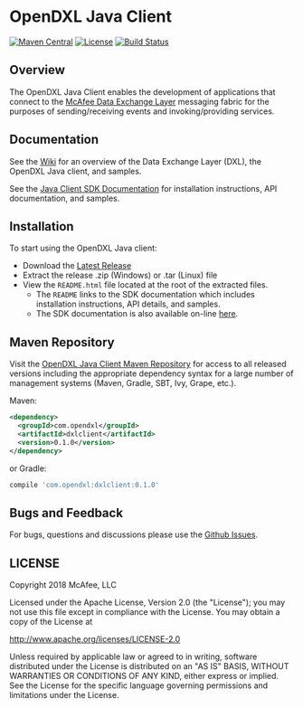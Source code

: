 # OpenDXL Java Client

[![Maven Central](https://maven-badges.herokuapp.com/maven-central/com.opendxl/dxlclient/badge.svg)](https://maven-badges.herokuapp.com/maven-central/com.opendxl/dxlclient)
[![License](https://img.shields.io/badge/License-Apache%202.0-blue.svg)](https://opensource.org/licenses/Apache-2.0)
[![Build Status](https://travis-ci.org/opendxl/opendxl-client-java.png?branch=master)](https://travis-ci.org/opendxl/opendxl-client-java)

## Overview

The OpenDXL Java Client enables the development of applications that connect to the [McAfee Data Exchange Layer](http://www.mcafee.com/us/solutions/data-exchange-layer.aspx) messaging fabric for the purposes of sending/receiving events and invoking/providing services.

## Documentation

See the [Wiki](https://github.com/opendxl/opendxl-client-java/wiki) for an overview of the Data Exchange Layer (DXL), the OpenDXL Java client, and samples.

See the [Java Client SDK Documentation](https://opendxl.github.io/opendxl-client-java/docs) for installation instructions, API documentation, and samples.

## Installation

To start using the OpenDXL Java client:

* Download the [Latest Release](https://github.com/opendxl/opendxl-client-java/releases/latest)
* Extract the release .zip (Windows) or .tar (Linux) file
* View the `README.html` file located at the root of the extracted files.
  * The `README` links to the SDK documentation which includes installation instructions, API details, and samples.
  * The SDK documentation is also available on-line [here](https://opendxl.github.io/opendxl-client-java/docs).

## Maven Repository

Visit the [OpenDXL Java Client Maven Repository](https://mvnrepository.com/artifact/com.opendxl/dxlclient) for
access to all released versions including the appropriate dependency syntax for a large number of management 
systems (Maven, Gradle, SBT, Ivy, Grape, etc.).

Maven:

```xml
<dependency>
  <groupId>com.opendxl</groupId>
  <artifactId>dxlclient</artifactId>
  <version>0.1.0</version>
</dependency>
```
or Gradle:
```groovy
compile 'com.opendxl:dxlclient:0.1.0'
```

## Bugs and Feedback

For bugs, questions and discussions please use the [Github Issues](https://github.com/opendxl/opendxl-client-java/issues).

## LICENSE

Copyright 2018 McAfee, LLC

Licensed under the Apache License, Version 2.0 (the "License"); you may not use this file except in compliance with the License. You may obtain a copy of the License at

http://www.apache.org/licenses/LICENSE-2.0

Unless required by applicable law or agreed to in writing, software distributed under the License is distributed on an "AS IS" BASIS, WITHOUT WARRANTIES OR CONDITIONS OF ANY KIND, either express or implied. See the License for the specific language governing permissions and limitations under the License.
